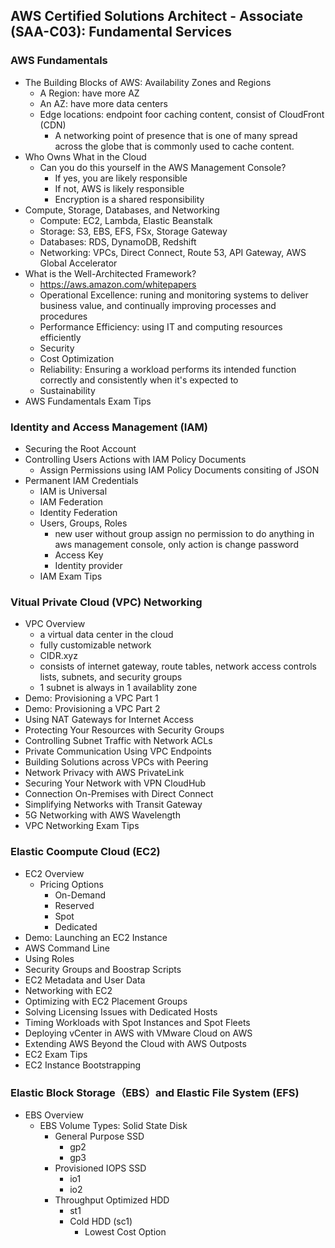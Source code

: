 ## AWS Certified Solutions Architect - Associate (SAA-C03): Fundamental Services
### AWS Fundamentals
  - The Building Blocks of AWS: Availability Zones and Regions
    - A Region: have more AZ
    - An AZ: have more data centers
    - Edge locations: endpoint foor caching content, consist of CloudFront (CDN)
      - A networking point of presence that is one of many spread across the globe that is commonly used to cache content.
  - Who Owns What in the Cloud
    - Can you do this yourself in the AWS Management Console?
      - If yes, you are likely responsible
      - If not, AWS is likely responsible
      - Encryption is a shared responsibility
  - Compute, Storage, Databases, and Networking
    - Compute: EC2, Lambda, Elastic Beanstalk
    - Storage: S3, EBS, EFS, FSx, Storage Gateway
    - Databases: RDS, DynamoDB, Redshift
    - Networking: VPCs, Direct Connect, Route 53, API Gateway, AWS Global Accelerator
  - What is the Well-Architected Framework?
    - https://aws.amazon.com/whitepapers
    - Operational Excellence: runing and monitoring systems to deliver business value, and continually improving processes and procedures
    - Performance Efficiency: using IT and computing resources efficiently
    - Security
    - Cost Optimization
    - Reliability: Ensuring a workload performs its intended function correctly and consistently when it's expected to
    - Sustainability
  - AWS Fundamentals Exam Tips
### Identity and Access Management (IAM)
  - Securing the Root Account 
  - Controlling Users Actions with IAM Policy Documents
    - Assign Permissions using IAM Policy Documents consiting of JSON
  - Permanent IAM Credentials
    - IAM is Universal
    - IAM Federation
    - Identity Federation
    - Users, Groups, Roles
      - new user without group assign no permission to do anything in aws management console, only action is change password
      - Access Key 
      - Identity provider
    - IAM Exam Tips
### Vitual Private Cloud (VPC) Networking
  - VPC Overview
    - a virtual data center in the cloud
    - fully customizable network
    - CIDR.xyz
    - consists of internet gateway, route tables, network access controls lists, subnets, and security groups
    - 1 subnet is always in 1 availablity zone
  - Demo: Provisioning a VPC Part 1
  - Demo: Provisioning a VPC Part 2
  - Using NAT Gateways for Internet Access
  - Protecting Your Resources with Security Groups
  - Controlling Subnet Traffic with Network ACLs
  - Private Communication Using VPC Endpoints
  - Building Solutions across VPCs with Peering
  - Network Privacy with AWS PrivateLink
  - Securing Your Network with VPN CloudHub
  - Connection On-Premises with Direct Connect
  - Simplifying Networks with Transit Gateway
  - 5G Networking with AWS Wavelength
  - VPC Networking Exam Tips
### Elastic Coompute Cloud (EC2)
  - EC2 Overview
    - Pricing Options
      - On-Demand
      - Reserved
      - Spot
      - Dedicated
  - Demo: Launching an EC2 Instance
  - AWS Command Line
  - Using Roles
  - Security Groups and Boostrap Scripts
  - EC2 Metadata and User Data
  - Networking with EC2
  - Optimizing with EC2 Placement Groups
  - Solving Licensing Issues with Dedicated Hosts
  - Timing Workloads with Spot Instances and Spot Fleets
  - Deploying vCenter in AWS with VMware Cloud on AWS
  - Extending AWS Beyond the Cloud with AWS Outposts
  - EC2 Exam Tips
  - EC2 Instance Bootstrapping
### Elastic Block Storage（EBS）and Elastic File System (EFS)
  - EBS Overview
    - EBS Volume Types: Solid State Disk 
      - General Purpose SSD
        - gp2
        - gp3
      - Provisioned IOPS SSD
        - io1
        - io2
      - Throughput Optimized HDD
        - st1
        - Cold HDD (sc1)
          - Lowest Cost Option
          